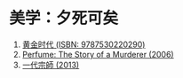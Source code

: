 # 美学：夕死可矣

1. [黄金时代 (ISBN: 9787530220290)](https://book.douban.com/subject/34947576/)
2. [Perfume: The Story of a Murderer (2006)](https://movie.douban.com/subject/1760622/)
3. [一代宗師 (2013)](https://movie.douban.com/subject/3821067/)
